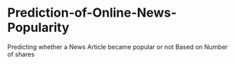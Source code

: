 # Prediction-of-Online-News-Popularity
Predicting whether a News Article became popular or not Based on Number of shares
